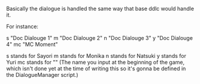 Basically the dialogue is handled the same way that base ddlc would handle it.

For instance:

s "Doc Dialouge 1"
m "Doc Dialouge 2"
n "Doc Dialouge 3"
y "Doc Dialouge 4"
mc "MC Moment"

s stands for Sayori
m stands for Monika
n stands for Natsuki
y stands for Yuri
mc stands for "" (The name you input at the beginning of the game, which isn't done yet at the time of writing this so it's gonna be defined in the DialogueManager script.)